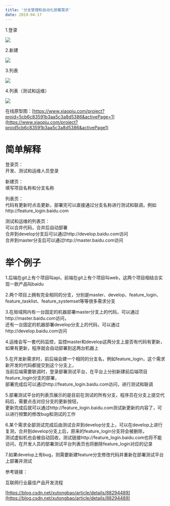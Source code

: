 ```yaml
---
title: '分支管理和自动化部署需求'
date: 2019-04-17
---   
```

1.登录

![](https://img-blog.csdnimg.cn/20190418103555754.png?x-oss-processimage/watermark,type_ZmFuZ3poZW5naGVpdGk,shadow_10,text_aHR0cHM6Ly9ibG9nLmNzZG4ubmV0L3h1dG9uZ2Jhbw,size_16,color_FFFFFF,t_70)

2.新建

![](https://img-blog.csdnimg.cn/20190418103606990.png?x-oss-processimage/watermark,type_ZmFuZ3poZW5naGVpdGk,shadow_10,text_aHR0cHM6Ly9ibG9nLmNzZG4ubmV0L3h1dG9uZ2Jhbw,size_16,color_FFFFFF,t_70)

3.列表

![](https://img-blog.csdnimg.cn/20190418111640694.png?x-oss-processimage/watermark,type_ZmFuZ3poZW5naGVpdGk,shadow_10,text_aHR0cHM6Ly9ibG9nLmNzZG4ubmV0L3h1dG9uZ2Jhbw,size_16,color_FFFFFF,t_70)

4.列表（测试和运维）

![](https://img-blog.csdnimg.cn/20190418111653518.png?x-oss-processimage/watermark,type_ZmFuZ3poZW5naGVpdGk,shadow_10,text_aHR0cHM6Ly9ibG9nLmNzZG4ubmV0L3h1dG9uZ2Jhbw,size_16,color_FFFFFF,t_70)

在线原型图：[https://www.xiaopiu.com/project?proid=5cb6c83591b3aa5c3a8d5386&activePage=1](https://www.xiaopiu.com/project?proid5cb6c83591b3aa5c3a8d5386&activePage1)

# 简单解释

登录页：  
开发、测试和运维人员登录

新建页：  
填写项目名称和分支名称

列表页：  
代码有更新时点击更新，部署完可以直接通过分支名称进行测试和联调，例如 http://feature\_login.baidu.com

测试和运维的列表页：  
可以合并代码，合并后自动部署  
合并到develop分支后可以通过http://develop.baidu.com访问  
合并到master分支后可以通过http://master.baidu.com访问

# 举个例子

1.后端在git上有个项目叫api，前端在git上有个项目叫web，这两个项目相结合实现一款产品叫baidu

2.两个项目上拥有完全相同的分支，分别是master、develop、feature\_login、feature\_tasklist、feature\_systemset等等很多需求分支

3.在局域网内有一台固定的机器部署master分支上的代码，可以通过http://master.baidu.com访问，  
还有一台固定的机器部署develop分支上的代码，可以通过http://develop.baidu.com访问

4.运维会写一套代码监控，监控master和develop这两分支上是否有代码有更新，如果有更新，程序就会自动部署到这两台机器上

5.在开发新需求时，前后端会建一个相同的分支名，例如feature\_login，这个需求新开发的代码都提交到这个分支上，  
当前后端需要联调时，登录部署测试平台，在平台上分别新建前后端项目feature\_login分支的部署，  
部署完成后可以通过http://feature\_login.baidu.com访问，进行测试和联调

5.部署测试平台的列表页展示的是目前在测试的所有分支，程序员在分支上提交代码后，需要点击对应分支的更新按钮，  
更新完成后就可以通过http://feature\_login.baidu.com测试新更新的内容了，可以进行频繁的修改bug和测试的工作

6.某个需求全部测试完成后由测试合并到develop分支上，可以在develop上进行复测，合并到develop分支上后，原来的feature\_login分支将会被删除，  
测试虚拟机也会被自动回收，测试链接http://feature\_login.baidu.com也将不能访问，在开发人员的部署测试平台列表页也将删除feature\_login对应的记录

7.如果develop上有bug，则需要新建feature分支修改代码并重新在部署测试平台上部署并测试

参考链接：

互联网行业最佳产品开发流程

[https://blog.csdn.net/xutongbao/article/details/88294489](https://blog.csdn.net/xutongbao/article/details/88294489)